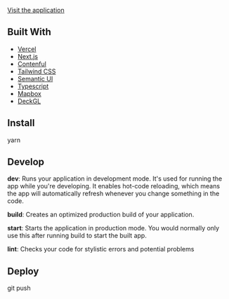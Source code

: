 [Visit the application](http://www.data-lab-sandbox.org/)

## Built With

- [Vercel](https://vercel.com/)
- [Next.js](https://nextjs.org/)
- [Contenful](https://www.contentful.com/)
- [Tailwind CSS](https://tailwindcss.com/)
- [Semantic UI](https://react.semantic-ui.com/)
- [Typescript](https://www.typescriptlang.org/)
- [Mapbox](https://docs.mapbox.com/help/tutorials/use-mapbox-gl-js-with-react/)
- [DeckGL](https://deck.gl/)

## Install

yarn

## Develop

**dev**: Runs your application in development mode. It's used for running the app while you're developing. It enables hot-code reloading, which means the app will automatically refresh whenever you change something in the code.

**build**: Creates an optimized production build of your application.

**start**: Starts the application in production mode. You would normally only use this after running build to start the built app.

**lint**: Checks your code for stylistic errors and potential problems

## Deploy

git push
